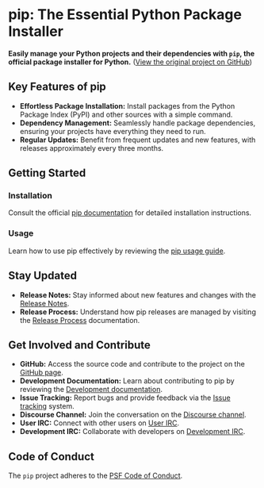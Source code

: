 # pip: The Essential Python Package Installer

**Easily manage your Python projects and their dependencies with `pip`, the official package installer for Python.**  ([View the original project on GitHub](https://github.com/pypa/pip))

## Key Features of pip

*   **Effortless Package Installation:** Install packages from the Python Package Index (PyPI) and other sources with a simple command.
*   **Dependency Management:**  Seamlessly handle package dependencies, ensuring your projects have everything they need to run.
*   **Regular Updates:** Benefit from frequent updates and new features, with releases approximately every three months.

## Getting Started

### Installation
Consult the official [pip documentation](https://pip.pypa.io/en/stable/installation/) for detailed installation instructions.

### Usage
Learn how to use pip effectively by reviewing the [pip usage guide](https://pip.pypa.io/en/stable/).

## Stay Updated

*   **Release Notes:**  Stay informed about new features and changes with the [Release Notes](https://pip.pypa.io/en/stable/news.html).
*   **Release Process:**  Understand how pip releases are managed by visiting the [Release Process](https://pip.pypa.io/en/latest/development/release-process/) documentation.

## Get Involved and Contribute

*   **GitHub:**  Access the source code and contribute to the project on the [GitHub page](https://github.com/pypa/pip).
*   **Development Documentation:**  Learn about contributing to pip by reviewing the [Development documentation](https://pip.pypa.io/en/latest/development).
*   **Issue Tracking:**  Report bugs and provide feedback via the [Issue tracking](https://github.com/pypa/pip/issues) system.
*   **Discourse Channel:** Join the conversation on the [Discourse channel](https://discuss.python.org/c/packaging).
*   **User IRC:**  Connect with other users on [User IRC](https://kiwiirc.com/nextclient/#ircs://irc.libera.chat:+6697/pypa).
*   **Development IRC:**  Collaborate with developers on [Development IRC](https://kiwiirc.com/nextclient/#ircs://irc.libera.chat:+6697/pypa-dev).

## Code of Conduct

The `pip` project adheres to the [PSF Code of Conduct](https://github.com/pypa/.github/blob/main/CODE_OF_CONDUCT.md).